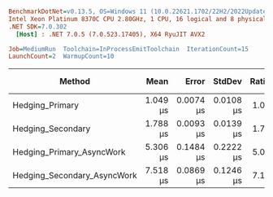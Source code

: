 ``` ini

BenchmarkDotNet=v0.13.5, OS=Windows 11 (10.0.22621.1702/22H2/2022Update/SunValley2), VM=Hyper-V
Intel Xeon Platinum 8370C CPU 2.80GHz, 1 CPU, 16 logical and 8 physical cores
.NET SDK=7.0.302
  [Host] : .NET 7.0.5 (7.0.523.17405), X64 RyuJIT AVX2

Job=MediumRun  Toolchain=InProcessEmitToolchain  IterationCount=15  
LaunchCount=2  WarmupCount=10  

```
|                      Method |     Mean |     Error |    StdDev | Ratio | RatioSD |   Gen0 |   Gen1 | Allocated | Alloc Ratio |
|---------------------------- |---------:|----------:|----------:|------:|--------:|-------:|-------:|----------:|------------:|
|             Hedging_Primary | 1.049 μs | 0.0074 μs | 0.0108 μs |  1.00 |    0.00 |      - |      - |      40 B |        1.00 |
|           Hedging_Secondary | 1.788 μs | 0.0093 μs | 0.0139 μs |  1.71 |    0.02 | 0.0076 |      - |     200 B |        5.00 |
|   Hedging_Primary_AsyncWork | 5.306 μs | 0.1484 μs | 0.2222 μs |  5.07 |    0.24 | 0.0534 | 0.0229 |    1444 B |       36.10 |
| Hedging_Secondary_AsyncWork | 7.518 μs | 0.0869 μs | 0.1246 μs |  7.17 |    0.12 | 0.0610 | 0.0534 |    1684 B |       42.10 |
